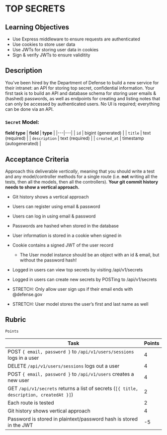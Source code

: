 # TOP SECRETS
## Learning Objectives
- Use Express middleware to ensure requests are authenticated
- Use cookies to store user data
- Use JWTs for storing user data in cookies
- Sign & verify JWTs to ensure validitity
## Description
You’ve been hired by the Department of Defense to build a new service for their intranet: an API for storing top secret, confidential information. Your first task is to build an API and database schema for storing user emails & (hashed) passwords, as well as endpoints for creating and listing notes that can only be accessed by authenticated users. No UI is required; everything can be done via an API.

### `Secret` Model:
**field	type**
|  **field**  |  **type**  |
|---|---|
| `id` | bigint (generated) |
| `title` | text (required) |
| `description` | text (required) |
| `created_at` | timestamp (autogenerated) |


## Acceptance Criteria
Approach this deliverable *vertically*, meaning that you should write a test and any model/controller methods for a single route (i.e. **not** writing all the tests, then all the models, then all the controllers). **Your git commit history needs to show a vertical approach.**

- Git history shows a vertical approach
- Users can register using email & password
- Users can log in using email & password
- Passwords are hashed when stored in the database
- User information is stored in a cookie when signed in
- Cookie contains a signed JWT of the user record
  - The User model instance should be an object with an id & email, but without the password hash!
- Logged in users can view top secrets by visiting /api/v1/secrets
- Logged in users can create new secrets by POSTing to /api/v1/secrets

- STRETCH: Only allow user sign ups if their email ends with @defense.gov
- STRETCH: User model stores the user’s first and last name as well
## Rubric
	Points
|  **Task**  |  **Points**  |
|---|---|
| POST `{ email, password }` to `/api/v1/users/sessions` logs in a user  |  4 |
| DELETE `/api/v1/users/sessions` logs out a user  |  4 |
| POST `{ email, password }` to `/api/v1/users` creates a new user  | 4  |
| GET `/api/v1/secrets` returns a list of secrets (`[{ title, description, createdAt }]`)  | 2  |
| Each route is tested  | 2  |
| Git history shows vertical approach  |  4 |
| Password is stored in plaintext/password hash is stored in the JWT  | -5  |

